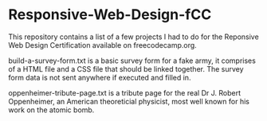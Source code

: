 # Responsive-Web-Design-fCC
This repository contains a list of a few projects I had to do for the Reponsive Web Design Certification available on freecodecamp.org.

build-a-survey-form.txt is a basic survey form for a fake army, it comprises of a HTML file and a CSS file that should be linked together. The survey form data is not sent anywhere if executed and filled in.

oppenheimer-tribute-page.txt is a tribute page for the real Dr J. Robert Oppenheimer, an American theoreticial physicist, most well known for his work on the atomic bomb.
